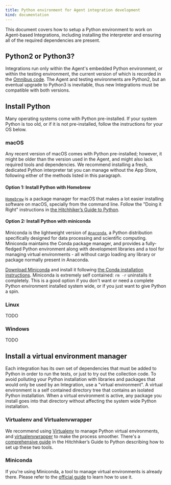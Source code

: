 ```yaml
---
title: Python environment for Agent integration development
kind: documentation
---
```


This document covers how to setup a Python environment to work on Agent-based Integrations, including installing the interpreter and ensuring all of the required dependencies are present.

## Python2 or Python3?

Integrations run only within the Agent's embedded Python environment, or within the testing environment, the current version of which is recorded in the [Omnibus code][1]. The Agent and testing environments are Python2, but an eventual upgrade to Python3 is inevitable, thus new Integrations must be compatible with both versions.

## Install Python

Many operating systems come with Python pre-installed. If your system Python is too old, or if it is not pre-installed, follow the instructions for your OS below.

### macOS

Any recent version of macOS comes with Python pre-installed; however, it might be older than the version used in the Agent, and might also lack required tools and dependencies. We recommend installing a fresh, dedicated Python interpreter tat you can manage without the App Store, following either of the methods listed in this paragraph.

#### Option 1: Install Python with Homebrew

[`Homebrew`][3] is a package manager for macOS that makes a lot easier installing software on macOS, specially from the command line. Follow the "Doing it Right" instructions in [the Hitchhiker’s Guide to Python][4].

#### Option 2: Install Python with miniconda

Miniconda is the lightweight version of [`Anaconda`][5], a Python distribution specifically designed for data processing and scientific computing. Miniconda maintains the Conda package manager, and provides a fully-fledged Python environment along with development libraries and a tool for managing virtual environments - all without cargo loading any library or package normally present in Anaconda.

[Download Miniconda][6] and install it following [the Conda installation instructions][7]. Miniconda is extremely self contained: `rm -r` uninstalls it completely. This is a good option if you don't want or need a complete Python environment installed system wide, or if you just want to give Python a spin.

### Linux

TODO

### Windows

TODO

## Install a virtual environment manager

Each integration has its own set of dependencies that must be added to Python in order to run the tests, or just to try out the collection code. To avoid polluting your Python installation with libraries and packages that would only be used by an Integration, use a "virtual environment". A virtual environment is a self contained directory tree that contains an isolated Python installation. When a virtual environment is active, any package you install goes into that directory without affecting the system wide Python installation.

### Virtualenv and Virtualenvwrapper

We recommend using [Virtualenv][8] to manage Python virtual environments, and [virtualenvwrapper][9] to make the process smoother. There's a [comprehensive guide][10] in the Hitchhiker’s Guide to Python describing how to set up these two tools.

### Miniconda

If you're using Miniconda, a tool to manage virtual environments is already there. Please refer to the [official guide][11] to learn how to use it.

[1]: https://github.com/DataDog/omnibus-software/blob/master/config/software/python.rb#L21
[2]: https://pythonclock.org/
[3]: http://brew.sh/#install
[4]: http://docs.python-guide.org/en/latest/starting/install/osx/#doing-it-right
[5]: http://anaconda.com
[6]: https://repo.continuum.io/miniconda/Miniconda2-latest-MacOSX-x86_64.sh
[7]: https://conda.io/docs/user-guide/install/macos.html
[8]: http://pypi.python.org/pypi/virtualenv
[9]: https://virtualenvwrapper.readthedocs.io/en/latest/index.html
[10]: http://docs.python-guide.org/en/latest/dev/virtualenvs/#lower-level-virtualenv
[11]: https://conda.io/docs/user-guide/tasks/manage-environments.html
